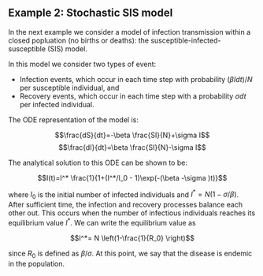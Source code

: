 ## Example 2: Stochastic SIS model

In the next example we consider a model of infection transmission within a closed popluation (no births or deaths): the susceptible-infected-susceptible (SIS) model.

In this model we consider two types of event:

* Infection events, which occur in each time step with probability $(\beta I dt)/N$ per susceptible individual, and
* Recovery events, which occur in each time step with a probability $\sigma  dt$ per infected individual.

The ODE representation of the model is:

$$\frac{dS}{dt}=-\beta \frac{SI}{N}+\sigma I$$
$$\frac{dI}{dt}=\beta \frac{SI}{N}-\sigma I$$

The analytical solution to this ODE can be shown to be:

$$I(t)=I^* \frac{1}{1+(I^*/I_0 - 1)\exp(-(\beta -\sigma )t)}$$

where $I_0$ is the initial number of infected individuals and $I^*=N(1-\sigma / \beta )$. After sufficient time, the infection and recovery processes balance each other out. This occurs when the number of infectious individuals reaches its equilibrium value $I^*$. We can write the equilibrium value as

$$I^*= N \left(1-\frac{1}{R_0} \right)$$

since $R_0$ is defined as $\beta /\sigma$. At this point, we say that the disease is endemic in the population.
